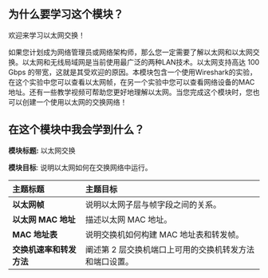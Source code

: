 ## 为什么要学习这个模块？

欢迎来学习以太网交换！

如果您计划成为网络管理员或网络架构师，那么您一定需要了解以太网和以太网交换。以太网和无线局域网是当前使用最广泛的两种LAN技术。以太网支持高达 100 Gbps 的带宽，这就是其受欢迎的原因。本模块包含一个使用Wireshark的实验，在这个实验中您可以查看以太网帧，在另一个实验中您可以查看网络设备的MAC地址。还有一些教学视频可帮助您更好地理解以太网。当您完成这个模块时，您也可以创建一个使用以太网的交换网络！

## 在这个模块中我会学到什么？

**模块标题:** ⁪以太网交换

**模块目标**: 说明以太网如何在交换网络中运行。

| **主题标题**             | **主题目标**                                             |
| :----------------------- | :------------------------------------------------------- |
| **以太网帧**             | 说明以太网子层与帧字段之间的关系。                       |
| **以太网 MAC 地址**      | 描述以太网 MAC 地址。                                    |
| **MAC 地址表**           | 说明交换机如何构建 MAC 地址表和转发帧。                  |
| **交换机速率和转发方法** | 阐述第 2 层交换机端口上可用的交换机转发方法 和端口设置。 |